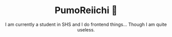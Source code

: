 <h1 align="center">PumoReiichi 🧡</h1>
<p align="center">I am currently a student in SHS and I do frontend things... Though I am quite useless.</p>

